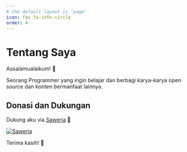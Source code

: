 ```yaml
---
# the default layout is 'page'
icon: fas fa-info-circle
order: 4
---
```


# Tentang Saya

Assalamualaikum! 👋

Seorang Programmer yang ingin belajar dan berbagi karya-karya open source dan konten bermanfaat lainnya.

## Donasi dan Dukungan

Dukung aku via [Saweria](https://saweria.co/indrayoga) 🙏

[![Saweria](https://img.shields.io/badge/Saweria-Dukung%20Saya-orange?style=for-the-badge&logo=coffee)](https://saweria.co/indrayoga)

Terima kasih! 🙌

